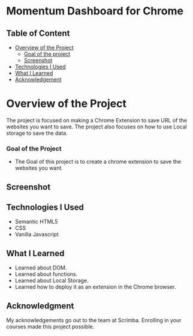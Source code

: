 # Momentum Dashboard for Chrome
## Table of Content

 * [Overview of the Project](#overview-of-the-project)
      * [Goal of the project](#goal-of-the-project)
      * [Screenshot](#screenshot)
 * [Technologies I Used](#technologies-i-used)
 * [What I Learned](#what-i-learned) 
 * [Acknowledgement](#acknowledgement)

# Overview of the Project
The project is focused on making a Chrome Extension to save URL of the websites you want to save. The project also focuses on how to use Local storage to save the data.

### Goal of the Project
* The Goal of this project is to create a chrome extension to save the websites you want.

## Screenshot


## Technologies I Used
* Semantic HTML5
* CSS
* Vanilla Javascript

## What I Learned
* Learned about DOM.
* Learned about functions.
* Learned about Local Storage.
* Learned how to deploy it as an extension in the Chrome browser.

## Acknowledgment
   My acknowledgements go out to the team at Scrimba. Enrolling in your courses made this project possible.
